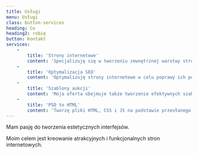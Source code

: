 ```yaml
---
title: Usługi
menu: Usługi
class: button-services
heading: Co
heading2: robię
button: Kontakt
services:
    -
        title: 'Strony internetowe'
        content: 'Specjalizuję się w tworzeniu zewnętrznej warstwy stron internetowych. Dbam o responsywność tworzonych przeze mnie stron poprzez dostosowanie ich wyglądu do urządzeń mobilnych.'
    -
        title: 'Optymalizacja SEO'
        content: 'Optymalizuję strony internetowe w celu poprawy ich pozycji w wyszukiwarce. Gwarantuję również przyspieszenie szybkości działania i skrócenie czasu ładowania.'
    -
        title: 'Szablony aukcji'
        content: 'Moja oferta obejmuje także tworzenie efektywnych szablonów aukcyjnych.'
    -
        title: 'PSD to HTML'
        content: 'Tworzę pliki HTML, CSS i JS na podstawie przesłanego szablonu PSD.'
---
```


Mam pasję do tworzenia estetycznych interfejsów. 

Moim celem jest kreowanie atrakcyjnych i funkcjonalnych stron internetowych.